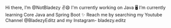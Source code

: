 Hi there, I’m @NotBladezy ✌😄
I'm currently working on Java 🖥
I’m currently learning Core Java and Spring Boot ✨
Reach me by searching my Youtube Channel @BladezyEditz and my Instagram- bladezy.editz 

<!---
NotBladezy/NotBladezy is a ✨ special ✨ repository because its `README.md` (this file) appears on your GitHub profile.
You can click the Preview link to take a look at your changes.
--->
